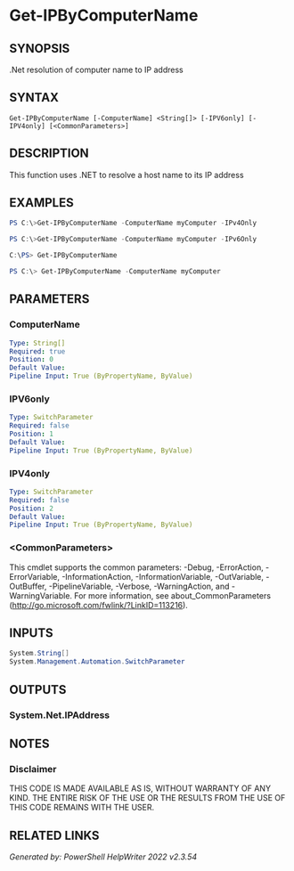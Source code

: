 # Get-IPByComputerName## SYNOPSIS.Net resolution of computer name to IP address## SYNTAX```Get-IPByComputerName [-ComputerName] <String[]> [-IPV6only] [-IPV4only] [<CommonParameters>]```## DESCRIPTIONThis function uses .NET to resolve a host name to its IP address## EXAMPLES```powershellPS C:\>Get-IPByComputerName -ComputerName myComputer -IPv4Only``````powershellPS C:\>Get-IPByComputerName -ComputerName myComputer -IPv6Only``````powershellC:\PS> Get-IPByComputerName``````powershellPS C:\> Get-IPByComputerName -ComputerName myComputer```## PARAMETERS### ComputerName```yamlType: String[]Required: truePosition: 0Default Value: Pipeline Input: True (ByPropertyName, ByValue)```### IPV6only```yamlType: SwitchParameterRequired: falsePosition: 1Default Value: Pipeline Input: True (ByPropertyName, ByValue)```### IPV4only```yamlType: SwitchParameterRequired: falsePosition: 2Default Value: Pipeline Input: True (ByPropertyName, ByValue)```### \<CommonParameters\>This cmdlet supports the common parameters: -Debug, -ErrorAction, -ErrorVariable, -InformationAction, -InformationVariable, -OutVariable, -OutBuffer, -PipelineVariable, -Verbose, -WarningAction, and -WarningVariable. For more information, see about_CommonParameters (http://go.microsoft.com/fwlink/?LinkID=113216).## INPUTS```powershellSystem.String[]System.Management.Automation.SwitchParameter```## OUTPUTS### System.Net.IPAddress## NOTES### DisclaimerTHIS CODE IS MADE AVAILABLE AS IS, WITHOUT WARRANTY OF ANY KIND. THE ENTIRE RISK OF THE USE OR THE RESULTS FROM THE USE OF THIS CODE REMAINS WITH THE USER.## RELATED LINKS*Generated by: PowerShell HelpWriter 2022 v2.3.54*
